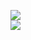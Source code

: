 [![](https://img.shields.io/badge/Made%20With-Github%20Spray-lightgrey.svg?style=for-the-badge&logo=github)](https://github.com/Annihil/github-spray#13759)  
[![](https://i.imgur.com/2DrTn0Z.gif)](https://github.com/Annihil/github-spray)